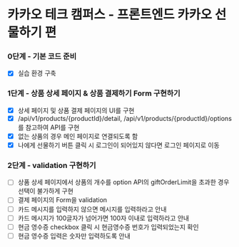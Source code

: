 # 카카오 테크 캠퍼스 - 프론트엔드 카카오 선물하기 편

### 0단계 - 기본 코드 준비

- [x] 실습 환경 구축

### 1단계 - 상품 상세 페이지 & 상품 결제하기 Form 구현하기

- [x] 상세 페이지 및 상품 결제 페이지의 UI를 구현
- [x] /api/v1/products/{productId}/detail, /api/v1/products/{productId}/options를 참고하여 API를 구현
- [x] 없는 상품의 경우 메인 페이지로 연결되도록 함
- [x] 나에게 선물하기 버튼 클릭 시 로그인이 되어있지 않다면 로그인 페이지로 이동

### 2단계 - validation 구현하기

- [ ] 상품 상세 페이지에서 상품의 개수를 option API의 giftOrderLimit을 초과한 경우 선택이 불가하게 구현
- [ ] 결제 페이지의 Form을 validation
- [ ] 카드 메시지를 입력하지 않으면 메시지를 입력하라고 안내
- [ ] 카드 메시지가 100글자가 넘어가면 100자 이내로 입력하라고 안내
- [ ] 현금 영수증 checkbox 클릭 시 현금영수증 번호가 입력되었는지 확인
- [ ] 현금 영수증 입력은 숫자만 입력하도록 안내